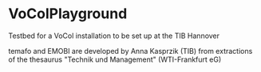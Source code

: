 # VoColPlayground
Testbed for a VoCol installation to be set up at the TIB Hannover


temafo and EMOBI are developed by Anna Kasprzik (TIB) from extractions of the thesaurus "Technik und Management" (WTI-Frankfurt eG)
